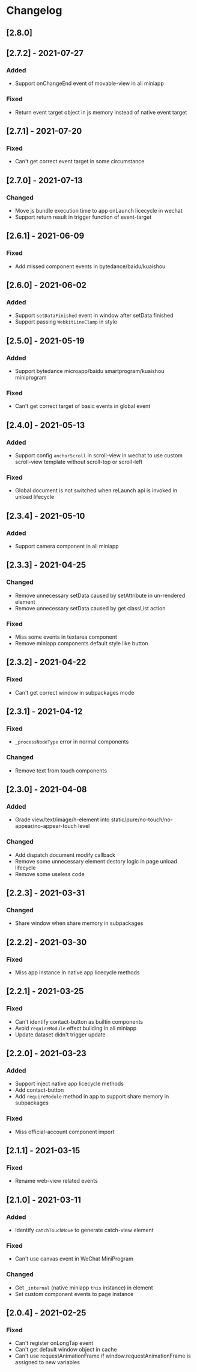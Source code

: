 # Changelog

## [2.8.0]

## [2.7.2] - 2021-07-27

### Added

- Support onChangeEnd event of movable-view in ali miniapp

### Fixed

- Return event target object in js memory instead of native event target


## [2.7.1] - 2021-07-20

### Fixed

- Can't get correct event target in some circumstance

## [2.7.0] - 2021-07-13

### Changed

- Move js bundle execution time to app onLaunch licecycle in wechat
- Support return result in trigger function of event-target

## [2.6.1] - 2021-06-09

### Fixed

- Add missed component events in bytedance/baidu/kuaishou

## [2.6.0] - 2021-06-02

### Added

- Support `setDataFinished` event in window after setData finished
- Support passing `WebkitLineClamp` in style

## [2.5.0] - 2021-05-19

### Added

- Support bytedance microapp/baidu smartprogram/kuaishou miniprogram

### Fixed

- Can't get correct target of basic events in global event

## [2.4.0] - 2021-05-13

### Added

- Support config `anchorScroll` in scroll-view in wechat to use custom scroll-view template without scroll-top or scroll-left

### Fixed

- Global document is not switched when reLaunch api is invoked in unload lifecycle

## [2.3.4] - 2021-05-10

### Added

- Support camera component in ali miniapp

## [2.3.3] - 2021-04-25

### Changed

- Remove unnecessary setData caused by setAttribute in un-rendered element
- Remove unnecessary setData caused by get classList action

### Fixed

- Miss some events in textarea component
- Remove miniapp components default style like button

## [2.3.2] - 2021-04-22

### Fixed

- Can't get correct window in subpackages mode

## [2.3.1] - 2021-04-12

### Fixed

- `_processNodeType` error in normal components

### Changed

- Remove text from touch components

## [2.3.0] - 2021-04-08

### Added

- Grade view/text/image/h-element into static/pure/no-touch/no-appear/no-appear-touch level

### Changed

- Add dispatch document modify callback
- Remove some unnecessary element destory logic in page unload lifecycle
- Remove some useless code


## [2.2.3] - 2021-03-31

### Changed

- Share window when share memory in subpackages

## [2.2.2] - 2021-03-30

### Fixed

- Miss app instance in native app licecycle methods

## [2.2.1] - 2021-03-25

### Fixed
- Can't identify contact-button as builtin components
- Avoid `requireModule` effect building in ali miniapp
- Update dataset didn't trigger update
## [2.2.0] - 2021-03-23

### Added

- Support inject native app licecycle methods
- Add contact-button
- Add `requireModule` method in app to support share memory in subpackages

### Fixed
- Miss official-account component import

## [2.1.1] - 2021-03-15

### Fixed

- Rename web-view related events

## [2.1.0] - 2021-03-11

### Added

- Identify `catchTouchMove` to generate catch-view element

### Fixed

- Can't use canvas event in WeChat MiniProgram

### Changed

- Get `_internal` (native miniapp `this` instance) in element
- Set custom component events to page instance

## [2.0.4] - 2021-02-25

### Fixed

- Can't register onLongTap event
- Can't get default window object in cache
- Can't use requestAnimationFrame if window.requestAnimationFrame is assigned to new variables
